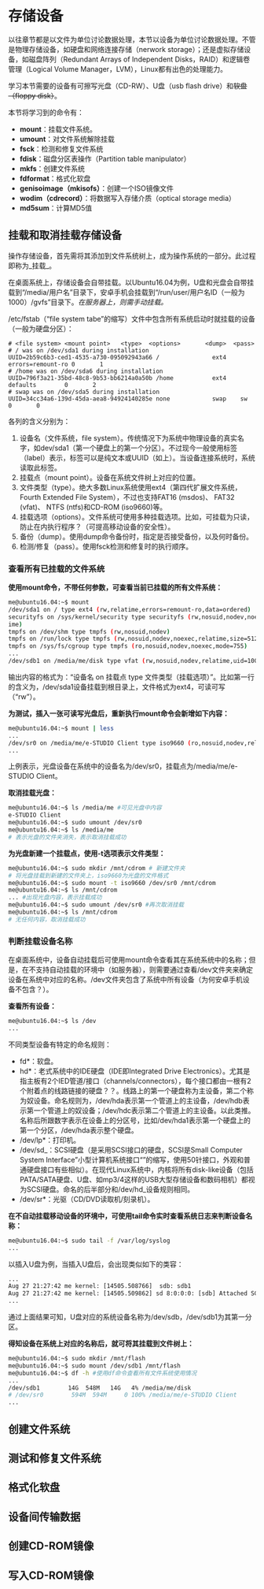 # 存储设备

以往章节都是以文件为单位讨论数据处理，本节以设备为单位讨论数据处理。不管是物理存储设备，如硬盘和网络连接存储（nerwork storage）；还是虚拟存储设备，如磁盘阵列（Redundant Arrays of Independent Disks，RAID）和逻辑卷管理（Logical Volume Manager，LVM），Linux都有出色的处理能力。

学习本节需要的设备有可擦写光盘（CD-RW）、U盘（usb flash drive）和<del>软盘（floppy disk）</del>。

本节将学习到的命令有：

-   **mount**：挂载文件系统。
-   **umount**：对文件系统解除挂载
-   **fsck**：检测和修复文件系统
-   **fdisk**：磁盘分区表操作（Partition table manipulator）
-   **mkfs**：创建文件系统
-   **fdformat**：格式化软盘
-   **genisoimage（mkisofs）**：创建一个ISO镜像文件
-   **wodim（cdrecord）**：将数据写入存储介质（optical storage media）
-   **md5sum**：计算MD5值

## 挂载和取消挂载存储设备

操作存储设备，首先需将其添加到文件系统树上，成为操作系统的一部分。此过程即称为_挂载_。

在桌面系统上，存储设备会自带挂载。以Ubuntu16.04为例，U盘和光盘会自带挂载到“/media/用户名”目录下，安卓手机会挂载到“/run/user/用户名ID（一般为1000）/gvfs”目录下。_在服务器上，则需手动挂载。_

/etc/fstab（“file system tabe”的缩写）文件中包含所有系统启动时就挂载的设备（一般为硬盘分区）：

```text
# <file system> <mount point>   <type>  <options>       <dump>  <pass>
# / was on /dev/sda1 during installation
UUID=2b59c6b3-ced1-4535-a730-095092943a66 /               ext4    errors=remount-ro 0       1
# /home was on /dev/sda6 during installation
UUID=796f3a21-35bd-48c8-9b53-bb6214a0a50b /home           ext4    defaults        0       2
# swap was on /dev/sda5 during installation
UUID=34cc34a6-139d-45da-aea8-94924140285e none            swap    sw              0       0
```

各列的含义分别为：

1.  设备名（文件系统，file system）。传统情况下为系统中物理设备的真实名字，如dev/sda1（第一个硬盘上的第一个分区）。不过现今一般使用标签（label）表示，标签可以是纯文本或UUID（如上）。当设备连接系统时，系统读取此标签。
2.  挂载点（mount point）。设备在系统文件树上对应的位置。
3.  文件类型（type）。绝大多数Linux系统使用ext4（第四代扩展文件系统，Fourth Extended
    File System），不过也支持FAT16 (msdos)、 FAT32 (vfat)、 NTFS (ntfs)和CD-ROM (iso9660)等。
4.  挂载选项（options）。文件系统可使用多种挂载选项。比如，可挂载为只读，防止在内执行程序？（可提高移动设备的安全性）。
5.  备份（dump）。使用dump命令备份时，指定是否接受备份，以及何时备份。
6.  检测/修复（pass）。使用fsck检测和修复时的执行顺序。

### 查看所有已挂载的文件系统

**使用mount命令，不带任何参数，可查看当前已挂载的所有文件系统：**

```bash
me@ubuntu16.04:~$ mount
/dev/sda1 on / type ext4 (rw,relatime,errors=remount-ro,data=ordered)
securityfs on /sys/kernel/security type securityfs (rw,nosuid,nodev,noexec,relat
ime)
tmpfs on /dev/shm type tmpfs (rw,nosuid,nodev)
tmpfs on /run/lock type tmpfs (rw,nosuid,nodev,noexec,relatime,size=5120k)
tmpfs on /sys/fs/cgroup type tmpfs (ro,nosuid,nodev,noexec,mode=755)
...
/dev/sdb1 on /media/me/disk type vfat (rw,nosuid,nodev,relatime,uid=1000,gid=1000,fmask=0022,dmask=0022,codepage=437,iocharset=iso8859-1,shortname=mixed,showexec,utf8,flush,errors=remount-ro,uhelper=udisks2)
```

输出内容的格式为：“设备名 on 挂载点 type 文件类型（挂载选项）”。比如第一行的含义为，/dev/sda1设备挂载到根目录上，文件格式为ext4，可读可写（“rw”）。

**为测试，插入一张可读写光盘后，重新执行mount命令会新增如下内容：**

```bash
me@ubuntu16.04:~$ mount | less
...
/dev/sr0 on /media/me/e-STUDIO Client type iso9660 (ro,nosuid,nodev,relatime,uid=1000,gid=1000,iocharset=utf8,mode=0400,dmode=0500,uhelper=udisks2)
...
```

上例表示，光盘设备在系统中的设备名为/dev/sr0，挂载点为/media/me/e-STUDIO Client。

**取消挂载光盘：**

```bash
me@ubuntu16.04:~$ ls /media/me #可见光盘中内容
e-STUDIO Client
me@ubuntu16.04:~$ sudo umount /dev/sr0
me@ubuntu16.04:~$ ls /media/me
# 表示光盘的文件夹消失，表示取消挂载成功
```

**为光盘新建一个挂载点，使用-t选项表示文件类型：**

```bash
me@ubuntu16.04:~$ sudo mkdir /mnt/cdrom # 新建文件夹
# 将光盘挂载到新建的文件夹上，iso9660为光盘的文件格式
me@ubuntu16.04:~$ sudo mount -t iso9660 /dev/sr0 /mnt/cdrom
me@ubuntu16.04:~$ ls /mnt/cdrom
... #出现光盘内容，表示挂载成功
me@ubuntu16.04:~$ sudo umount /dev/sr0 #再次取消挂载
me@ubuntu16.04:~$ ls /mnt/cdrom
# 无任何内容，取消挂载成功
```

### 判断挂载设备名称

在桌面系统中，设备自动挂载后可使用mount命令查看其在系统系统中的名称；但是，在不支持自动挂载的环境中（如服务器），则需要通过查看/dev文件夹来确定设备在系统中对应的名称。/dev文件夹包含了系统中所有设备（为何安卓手机设备不包含？）。

**查看所有设备：**

```bash
me@ubuntu16.04:~$ ls /dev
...
```

不同类型设备有特定的命名规则：

-   fd\*：软盘。
-   hd\*：老式系统中的IDE硬盘（IDE即Integrated Drive Electronics）。尤其是指主板有2个IED管道/接口（channels/connectors），每个接口都由一根有2个附着点的线路链接的硬盘？？。线路上的第一个硬盘称为主设备，第二个称为奴设备。命名规则为，/dev/hda表示第一个管道上的主设备，/dev/hdb表示第一个管道上的奴设备；/dev/hdc表示第二个管道上的主设备。以此类推。名称后所跟数字表示在设备上的分区号，比如/dev/hda1表示第一个硬盘上的第一个分区，/dev/hda表示整个硬盘。
-   /dev/lp\*：打印机。
-   /dev/sd_：SCSI硬盘（是采用SCSI接口的硬盘，SCSI是Small Computer System Interface”小型计算机系统接口“”的缩写，使用50针接口，外观和普通硬盘接口有些相似）。在现代Linux系统中，内核将所有disk-like设备（包括PATA/SATA硬盘、U盘、如mp3/4这样的USB大型存储设备和数码相机）都视为SCSI硬盘。命名的后半部分和/dev/hd_设备规则相同。
-   /dev/sr\*：光驱（CD/DVD读取机/刻录机）。

**在不自动挂载移动设备的环境中，可使用tail命令实时查看系统日志来判断设备名称：**

```bash
me@ubuntu16.04:~$ sudo tail -f /var/log/syslog
...
```

以插入U盘为例，当插入U盘后，会出现类似如下的类容：

```txt
...
Aug 27 21:27:42 me kernel: [14505.508766]  sdb: sdb1
Aug 27 21:27:42 me kernel: [14505.509862] sd 8:0:0:0: [sdb] Attached SCSI removable disk
...
```

通过上面结果可知，U盘对应的系统设备名称为/dev/sdb，/dev/sdb1为其第一分区。

**得知设备在系统上对应的名称后，就可将其挂载到文件树上：**

```bash
me@ubuntu16.04:~$ sudo mkdir /mnt/flash
me@ubuntu16.04:~$ sudo mount /dev/sdb1 /mnt/flash
me@ubuntu16.04:~$ df -h #使用df命令查看所有文件系统使用情况
...
/dev/sdb1        14G  548M   14G   4% /media/me/disk
# /dev/sr0        594M  594M     0 100% /media/me/e-STUDIO Client
...
```

## 创建文件系统

## 测试和修复文件系统

## 格式化软盘

## 设备间传输数据

## 创建CD-ROM镜像

## 写入CD-ROM镜像
